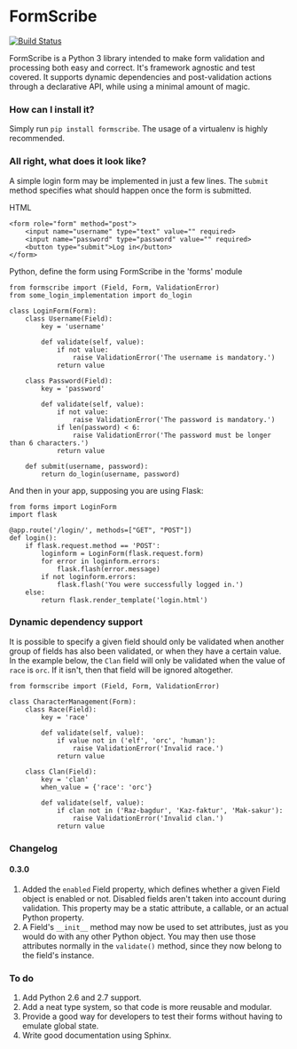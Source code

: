 # FormScribe
[![Build Status](https://travis-ci.org/martinjungblut/formscribe.svg?branch=master)](https://travis-ci.org/martinjungblut/formscribe)

FormScribe is a Python 3 library intended to make form validation and processing both easy and correct. It's framework agnostic and test covered. It supports dynamic dependencies and post-validation actions through a declarative API, while using a minimal amount of magic.

### How can I install it?
Simply run `pip install formscribe`. The usage of a virtualenv is highly recommended.

### All right, what does it look like?
A simple login form may be implemented in just a few lines. The `submit` method specifies what should happen once the form is submitted.

HTML
```
<form role="form" method="post">
    <input name="username" type="text" value="" required>
    <input name="password" type="password" value="" required>
    <button type="submit">Log in</button>
</form>
```

Python, define the form using FormScribe in the 'forms' module
```
from formscribe import (Field, Form, ValidationError)
from some_login_implementation import do_login

class LoginForm(Form):
    class Username(Field):
        key = 'username'
        
        def validate(self, value):
            if not value:
                raise ValidationError('The username is mandatory.')
            return value

    class Password(Field):
        key = 'password'
        
        def validate(self, value):
            if not value:
                raise ValidationError('The password is mandatory.')
            if len(password) < 6:
                raise ValidationError('The password must be longer than 6 characters.')
            return value
    
    def submit(username, password):
        return do_login(username, password)
```

And then in your app, supposing you are using Flask:
```
from forms import LoginForm
import flask

@app.route('/login/', methods=["GET", "POST"])
def login():
    if flask.request.method == 'POST':
        loginform = LoginForm(flask.request.form)
        for error in loginform.errors:
            flask.flash(error.message)
        if not loginform.errors:
            flask.flash('You were successfully logged in.')
    else:
        return flask.render_template('login.html')
```

### Dynamic dependency support
It is possible to specify a given field should only be validated when another group of fields has also been validated, or when they have a certain value. In the example below, the ```Clan``` field will only be validated when the value of ```race``` is ```orc```. If it isn't, then that field will be ignored altogether.

```
from formscribe import (Field, Form, ValidationError)

class CharacterManagement(Form):
    class Race(Field):
        key = 'race'
        
        def validate(self, value):
            if value not in ('elf', 'orc', 'human'):
                raise ValidationError('Invalid race.')
            return value
    
    class Clan(Field):
        key = 'clan'
        when_value = {'race': 'orc'}
        
        def validate(self, value):
            if clan not in ('Raz-bagdur', 'Kaz-faktur', 'Mak-sakur'):
                raise ValidationError('Invalid clan.')
            return value
```

### Changelog
#### 0.3.0
 1. Added the ```enabled``` Field property, which defines whether a given Field object is enabled or not. Disabled fields aren't taken into account during validation. This property may be a static attribute, a callable, or an actual Python property.
 2. A Field's ```__init__``` method may now be used to set attributes, just as you would do with any other Python object. You may then use those attributes normally in the ```validate()``` method, since they now belong to the field's instance.

### To do
 1. Add Python 2.6 and 2.7 support.
 2. Add a neat type system, so that code is more reusable and modular.
 3. Provide a good way for developers to test their forms without having to emulate global state.
 4. Write good documentation using Sphinx.